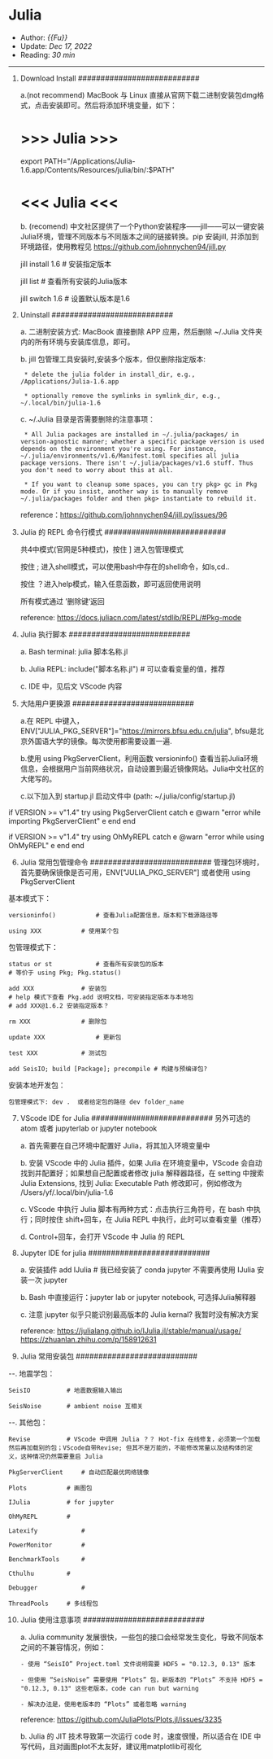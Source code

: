 # Julia

- Author: *{{Fu}}*
- Update: *Dec 17, 2022*
- Reading: *30 min*

---



1. Download Install
###########################

	a.(not recommend) MacBook 与 Linux 直接从官网下载二进制安装包dmg格式，点击安装即可。然后将添加环境变量，如下：

	# >>> Julia >>>
	export PATH="/Applications/Julia-1.6.app/Contents/Resources/julia/bin/:$PATH"
	# <<< Julia <<<

	b. (recomend) 中文社区提供了一个Python安装程序——jill——可以一键安装Julia环境，管理不同版本与不同版本之间的链接转换。pip 安装jill, 并添加到环境路径，使用教程见 https://github.com/johnnychen94/jill.py

	jill install 1.6 		# 安装指定版本

	jill list  			# 查看所有安装的Julia版本

	jill switch 1.6 		# 设置默认版本是1.6




2. Uninstall
###########################

	a. 二进制安装方式: MacBook 直接删除 APP 应用，然后删除 ~/.Julia 文件夹内的所有环境与安装库信息，即可。
	
	b. jill 包管理工具安装时,安装多个版本，但仅删除指定版本: 

		* delete the julia folder in install_dir, e.g., /Applications/Julia-1.6.app

		* optionally remove the symlinks in symlink_dir, e.g., ~/.local/bin/julia-1.6

	c. ~/.Julia 目录是否需要删除的注意事项：

		* All Julia packages are installed in ~/.julia/packages/ in version-agnostic manner; whether a specific package version is used depends on the environment you're using. For instance, ~/.julia/environments/v1.6/Manifest.toml specifies all julia package versions. There isn't ~/.julia/packages/v1.6 stuff. Thus you don't need to worry about this at all.

		* If you want to cleanup some spaces, you can try pkg> gc in Pkg mode. Or if you insist, another way is to manually remove ~/.julia/packages folder and then pkg> instantiate to rebuild it.


	reference：https://github.com/johnnychen94/jill.py/issues/96




3. Julia 的 REPL 命令行模式
###########################

	共4中模式(官网是5种模式)，按住 ] 进入包管理模式

	按住 ; 进入shell模式，可以使用bash中存在的shell命令，如ls,cd..

	按住 ？进入help模式，输入任意函数，即可返回使用说明

	所有模式通过 ’删除键‘返回

	reference: https://docs.juliacn.com/latest/stdlib/REPL/#Pkg-mode




4. Julia 执行脚本
###########################
	
	a. Bash terminal: julia 脚本名称.jl   

	b. Julia REPL: include("脚本名称.jl")   # 可以查看变量的值，推荐

	c. IDE 中，见后文 VScode 内容




5. 大陆用户更换源
###########################

	a.在 REPL 中键入，ENV["JULIA_PKG_SERVER"]="https://mirrors.bfsu.edu.cn/julia", bfsu是北京外国语大学的镜像。每次使用都需要设置一遍.

	b.使用 using PkgServerClient，利用函数 versioninfo() 查看当前Julia环境信息，会根据用户当前网络状况，自动设置到最近镜像网站。Julia中文社区的大佬写的。

	c.以下加入到 startup.jl 启动文件中 (path: ~/.julia/config/startup.jl)

if VERSION >= v"1.4"
    try
        using PkgServerClient
    catch e
        @warn "error while importing PkgServerClient" e
    end
end

if VERSION >= v"1.4"
    try
        using OhMyREPL
    catch e
        @warn "error while using OhMyREPL" e
    end
end


6. Julia 常用包管理命令
###########################
管理包环境时，首先要确保镜像是否可用，ENV["JULIA_PKG_SERVER"] 或者使用 using PkgServerClient

基本模式下：

	versioninfo() 			# 查看Julia配置信息，版本和下载源路径等

	using XXX 			# 使用某个包


包管理模式下：

	status or st			# 查看所有安装包的版本
	# 等价于 using Pkg; Pkg.status()

	add XXX 			# 安装包
	# help 模式下查看 Pkg.add 说明文档，可安装指定版本与本地包
	# add XXX@1.6.2 安装指定版本？

	rm XXX 				# 删除包

	update XXX  			# 更新包

	test XXX 			# 测试包

	add SeisIO; build [Package]; precompile # 构建与预编译包?


安装本地开发包：

	包管理模式下: dev .  或者给定包的路径 dev folder_name




7. VScode IDE for Julia
###########################
另外可选的 atom 或者 jupyterlab or jupyter notebook

	a. 首先需要在自己环境中配置好 Julia，将其加入环境变量中

	b. 安装 VScode 中的 Julia 插件，如果 Julia 在环境变量中，VScode 会自动找到并配置好；如果想自己配置或者修改 julia 解释器路径，在 setting 中搜索 Julia Extensions, 找到 Julia: Executable Path 修改即可，例如修改为 /Users/yf/.local/bin/julia-1.6

	c. VScode 中执行 Julia 脚本有两种方式：点击执行三角符号，在 bash 中执行；同时按住 shift+回车，在 Julia REPL 中执行，此时可以查看变量（推荐）

	d. Control+回车，会打开 VScode 中 Julia 的 REPL






8. Jupyter IDE for julia
###########################

	a. 安装插件 add IJulia 	# 我已经安装了 conda jupyter 不需要再使用 IJulia 安装一次 jupyter 
	
	b. Bash 中直接运行：jupyter lab or jupyter notebook, 可选择Julia解释器

	c. 注意 jupyter 似乎只能识别最高版本的 Julia kernal? 我暂时没有解决方案

	reference: https://julialang.github.io/IJulia.jl/stable/manual/usage/
		   https://zhuanlan.zhihu.com/p/158912631




9. Julia 常用安装包
###########################

--. 地震学包：
	
	SeisIO			# 地震数据输入输出

	SeisNoise 		# ambient noise 互相关

	


--. 其他包：

	Revise			# VScode 中调用 Julia ？？ Hot-fix 在线修复，必须第一个加载然后再加载别的包；VScode自带Revise; 但其不是万能的，不能修改常量以及结构体的定义，这种情况仍然需要重启 Julia 
	
	PkgServerClient  	# 自动匹配最优网络镜像

	Plots 			# 画图包

	IJulia 			# for jupyter

	OhMyREPL 		#

	Latexify			#

	PowerMonitor		#

	BenchmarkTools 		#

	Cthulhu			# 

	Debugger			#

	ThreadPools		# 多线程包






10. Julia 使用注意事项
###########################

	a. Julia community 发展很快，一些包的接口会经常发生变化，导致不同版本之间的不兼容情况，例如：
		
		- 使用 “SeisIO” Project.toml 文件说明需要 HDF5 = "0.12.3, 0.13" 版本

		- 但使用 “SeisNoise” 需要使用 “Plots” 包，新版本的 “Plots” 不支持 HDF5 = "0.12.3, 0.13" 这些老版本，code can run but warning

		- 解决办法是，使用老版本的 “Plots” 或者忽略 warning

	reference: https://github.com/JuliaPlots/Plots.jl/issues/3235


	b. Julia 的 JIT 技术导致第一次运行 code 时，速度很慢，所以适合在 IDE 中写代码，且对画图plot不太友好，建议用matplotlib可视化









